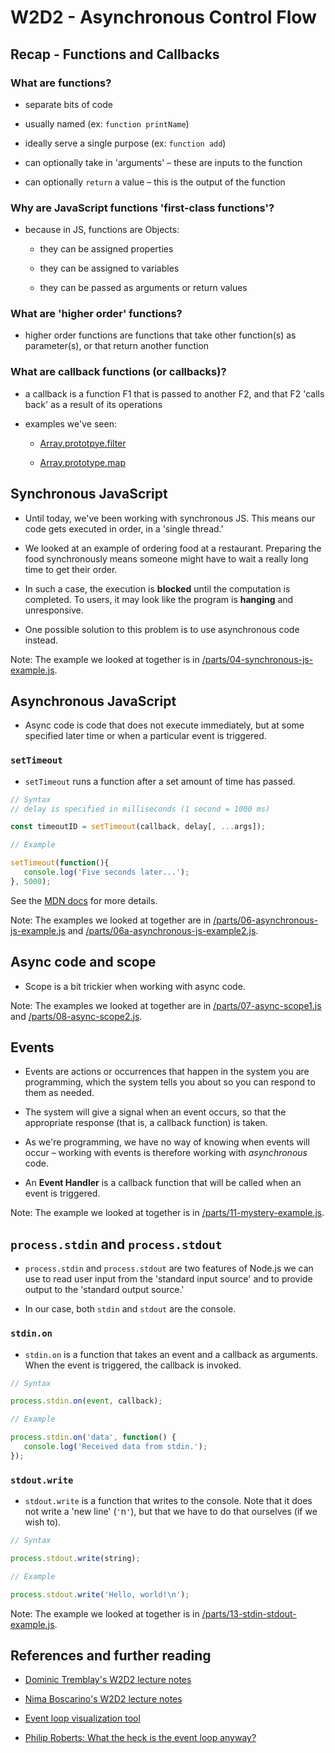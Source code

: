 # W2D2 - Asynchronous Control Flow

## Recap - Functions and Callbacks

### What are functions?

- separate bits of code

- usually named (ex: `function printName`)

- ideally serve a single purpose (ex: `function add`)

- can optionally take in 'arguments' – these are inputs to
  the function

- can optionally `return` a value – this is the output of
  the function

### Why are JavaScript functions 'first-class functions'?

- because in JS, functions are Objects:
    
    - they can be assigned properties

    - they can be assigned to variables

    - they can be passed as arguments or return values

### What are 'higher order' functions?

- higher order functions are functions that take other
  function(s) as parameter(s), or that return another
  function

### What are callback functions (or callbacks)?

- a callback is a function F1 that is passed to another
  F2, and that F2 'calls back' as a result of its
  operations

- examples we've seen:

    - [Array.prototpye.filter](https://developer.mozilla.org/en-US/docs/Web/JavaScript/Reference/Global_Objects/Array/filter)

    - [Array.prototype.map](https://developer.mozilla.org/en-US/docs/Web/JavaScript/Reference/Global_Objects/Array/map)

## Synchronous JavaScript

- Until today, we've been working with synchronous JS.
  This means our code gets executed in order, in a 'single
  thread.'

- We looked at an example of ordering food at a
  restaurant. Preparing the food synchronously means
  someone might have to wait a really long time to get
  their order.

- In such a case, the execution is **blocked** until the
  computation is completed. To users, it may look like the
  program is **hanging** and unresponsive.

- One possible solution to this problem is to use
  asynchronous code instead.

Note: The example we looked at together is in
[/parts/04-synchronous-js-example.js](https://github.com/hora/lhl-w2d2/blob/master/parts/04-synchronous-js-example.js).

## Asynchronous JavaScript

- Async code is code that does not execute immediately,
  but at some specified later time or when a particular
  event is triggered.

### `setTimeout`

- `setTimeout` runs a function after a set amount of time
  has passed.

```js
// Syntax
// delay is specified in milliseconds (1 second = 1000 ms)

const timeoutID = setTimeout(callback, delay[, ...args]);

// Example

setTimeout(function(){
   console.log('Five seconds later...');
}, 5000);
```

See the [MDN docs](https://developer.mozilla.org/en-US/docs/Web/API/WindowOrWorkerGlobalScope/setTimeout) for more details.

Note: The examples we looked at together are in
[/parts/06-asynchronous-js-example.js](https://github.com/hora/lhl-w2d2/blob/master/parts/06-asynchronous-js-example.js)
and [/parts/06a-asynchronous-js-example2.js](https://github.com/hora/lhl-w2d2/blob/master/parts/06a-asynchronous-js-example2.js).

## Async code and scope

- Scope is a bit trickier when working with async code.

Note: The examples we looked at together are in
[/parts/07-async-scope1.js](https://github.com/hora/lhl-w2d2/blob/master/parts/07-async-scope1.js)
and [/parts/08-async-scope2.js](https://github.com/hora/lhl-w2d2/blob/master/parts/08-async-scope2.js).

## Events

- Events are actions or occurrences that happen in the
  system you are programming, which the system tells you
  about so you can respond to them as needed.

- The system will give a signal when an event occurs, so
  that the appropriate response (that is, a callback
  function) is taken.

- As we're programming, we have no way of knowing when
  events will occur – working with events is therefore
  working with _asynchronous_ code.

- An **Event Handler** is a callback function that will be
  called when an event is triggered.

Note: The example we looked at together is in
[/parts/11-mystery-example.js](https://github.com/hora/lhl-w2d2/blob/master/parts/11-mystery-example.js).

## `process.stdin` and `process.stdout`

- `process.stdin` and `process.stdout` are two features of
  Node.js we can use to read user input from the 'standard
  input source' and to provide output to the 'standard
  output source.'

- In our case, both `stdin` and `stdout` are the console.

### `stdin.on`

- `stdin.on` is a function that takes an event and a
  callback as arguments. When the event is triggered, the
  callback is invoked.

```js
// Syntax

process.stdin.on(event, callback);

// Example

process.stdin.on('data', function() {
   console.log('Received data from stdin.');
});
```

### `stdout.write`

- `stdout.write` is a function that writes to the console.
  Note that it does not write a 'new line' (`'`n`'`), but
  that we have to do that ourselves (if we wish to).

```js
// Syntax

process.stdout.write(string);

// Example

process.stdout.write('Hello, world!\n');
```

Note: The example we looked at together is in
[/parts/13-stdin-stdout-example.js](https://github.com/hora/lhl-w2d2/blob/master/parts/13-stdin-stdout-example.js).

## References and further reading

- [Dominic Tremblay's W2D2 lecture
  notes](https://github.com/DominicTremblay/w2d2-lecture-aug19)

- [Nima Boscarino's W2D2 lecture
  notes](https://github.com/NimaBoscarino/async-notes)

- [Event loop visualization tool](http://latentflip.com/loupe/?code=Y29uc29sZS5sb2coIkNsYXAhIik7CgpzZXRUaW1lb3V0KGZ1bmN0aW9uIHRpbWVvdXQoKSB7CiAgICBjb25zb2xlLmxvZygiQ2xhcCBjbGFwISIpOwp9LCA1MDAwKTsK!!!PGJ1dHRvbj5DbGljayBtZSE8L2J1dHRvbj4%3D)

- [Philip Roberts: What the heck is the event loop
  anyway?](https://2014.jsconf.eu/speakers/philip-roberts-what-the-heck-is-the-event-loop-anyway.html)


